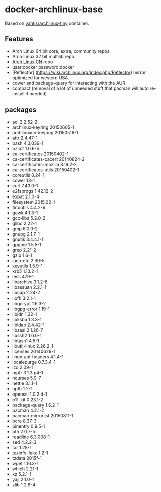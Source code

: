# docker-archlinux-base

Based on [yantis/archlinux-tiny](https://hub.docker.com/r/yantis/archlinux-tiny) container.

## Features 
* Arch Linux 64 bit core, extra, community repos
* Arch Linux 32 bit multilib repo
* [Arch Linux CN](https://github.com/archlinuxcn) repo 
* user:docker password:docker
* [Reflector] (https://wiki.archlinux.org/index.php/Reflector) mirror optimized for western USA.
* cower and package-query for interacting with the AUR. 
* compact (removal of a lot of unneeded stuff that pacman will auto re-install if needed)

## packages

* acl 2.2.52-2
* archlinux-keyring 20150605-1
* archlinuxcn-keyring 20150516-1
* attr 2.4.47-1
* bash 4.3.039-1
* bzip2 1.0.6-5
* ca-certificates 20150402-1
* ca-certificates-cacert 20140824-2
* ca-certificates-mozilla 3.19.2-2
* ca-certificates-utils 20150402-1
* coreutils 8.24-1
* cower 13-1
* curl 7.43.0-1
* e2fsprogs 1.42.12-2
* expat 2.1.0-4
* filesystem 2015.02-1
* findutils 4.4.2-6
* gawk 4.1.3-1
* gcc-libs 5.2.0-2
* glibc 2.22-1
* gmp 6.0.0-2
* gnupg 2.1.7-1
* gnutls 3.4.4.1-1
* gpgme 1.5.5-1
* grep 2.21-2
* gzip 1.6-1
* iana-etc 2.30-5
* keyutils 1.5.9-1
* krb5 1.13.2-1
* less 479-1
* libarchive 3.1.2-8
* libassuan 2.2.1-1
* libcap 2.24-2
* libffi 3.2.1-1
* libgcrypt 1.6.3-2
* libgpg-error 1.19-1
* libidn 1.32-1
* libksba 1.3.3-1
* libldap 2.4.42-1
* libsasl 2.1.26-7
* libssh2 1.6.0-1
* libtasn1 4.5-1
* libutil-linux 2.26.2-1
* licenses 20140629-1
* linux-api-headers 4.1.4-1
* localepurge 0.7.3.4-1
* lzo 2.09-1
* mpfr 3.1.3.p4-1
* ncurses 5.9-7
* nettle 3.1.1-1
* npth 1.2-1
* openssl 1.0.2.d-1
* p11-kit 0.23.1-2
* package-query 1.6.2-1
* pacman 4.2.1-2
* pacman-mirrorlist 20150811-1
* pcre 8.37-3
* pinentry 0.9.5-1
* pth 2.0.7-5
* readline 6.3.008-1
* sed 4.2.2-3
* tar 1.28-1
* texinfo-fake 1.2-1
* tzdata 2015f-1
* wget 1.16.3-1
* which 2.21-1
* xz 5.2.1-1
* yajl 2.1.0-1
* zlib 1.2.8-4
